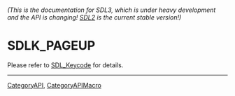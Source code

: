 ###### (This is the documentation for SDL3, which is under heavy development and the API is changing! [SDL2](https://wiki.libsdl.org/SDL2/) is the current stable version!)
# SDLK_PAGEUP

Please refer to [SDL_Keycode](SDL_Keycode) for details.

----
[CategoryAPI](CategoryAPI), [CategoryAPIMacro](CategoryAPIMacro)

